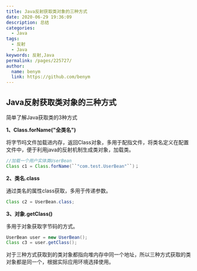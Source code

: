 ```yaml
---
title: Java反射获取类对象的三种方式
date: 2020-06-29 19:36:09
description: 总结
categories: 
  - Java
tags: 
  - 反射
  - Java
keywords: 反射,Java
permalink: /pages/225727/
author: 
  name: benym
  link: https://github.com/benym
---
```


## Java反射获取类对象的三种方式

简单了解Java获取类的3种方式

 

**1、Class.forName("全类名")**

将字节吗文件加载进内存，返回Class对象，多用于配指文件，将类名定义在配置文件中，便于利用java的反射机制生成类对象，加载类。

```java
//加载一个用户实体类UserBean
Class c1 = Class.forName(``"com.test.UserBean"``)；
```

**2、类名.class**

通过类名的属性class获取，多用于传递参数。

```java
Class c2 = UserBean.class;
```

**3、对象.getClass()**

多用于对象获取字节码的方式。

```java
UserBean user = new UserBean();
Class c3 = user.getClass();
```

对于三种方式获取到的类对象都指向堆内存中同一个地址，所以三种方式获取的类对象都是同一个，根据实际应用环境选择使用。







